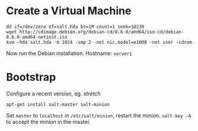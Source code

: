 # Create a Virtual Machine

```shell
dd if=/dev/zero of=salt.hda bs=1M count=1 seek=10239
wget http://cdimage.debian.org/debian-cd/8.6.0/amd64/iso-cd/debian-8.6.0-amd64-netinst.iso
kvm -hda salt.hda -m 1024 -smp 2 -net nic,model=e1000 -net user -cdrom
```

Now run the Debian installation. Hostname: `server1`

# Bootstrap

Configure a recent version, eg. *stretch*

```shell
apt-get install salt-master salt-minion
```

Set `master` to `localhost` in `/etc/salt/minion`, restart the
minion. `salt-key -A` to accept the minion in the master.
